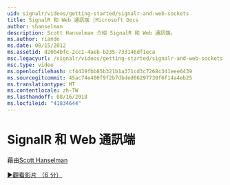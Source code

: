 ```yaml
---
uid: signalr/videos/getting-started/signalr-and-web-sockets
title: SignalR 和 Web 通訊端 |Microsoft Docs
author: shanselman
description: Scott Hanselman 介紹 SignalR 和 Web 通訊端。
ms.author: riande
ms.date: 08/15/2012
ms.assetid: d20b4bfc-2cc1-4aeb-b235-733146df1eca
msc.legacyurl: /signalr/videos/getting-started/signalr-and-web-sockets
msc.type: video
ms.openlocfilehash: cf4439fbb85b321b1a371cd3c7268c341eee6439
ms.sourcegitcommit: 45ac74e400f9f2b7dbded66297730f6f14a4eb25
ms.translationtype: MT
ms.contentlocale: zh-TW
ms.lasthandoff: 08/16/2018
ms.locfileid: "41834644"
---
```

<a name="signalr-and-web-sockets"></a>SignalR 和 Web 通訊端
====================
藉由[Scott Hanselman](https://github.com/shanselman)

[&#9654;觀看影片 （6 分）](https://channel9.msdn.com/Blogs/ASP-NET-Site-Videos/signalr-and-web-sockets)
